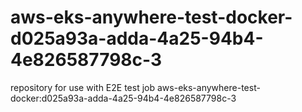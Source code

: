# aws-eks-anywhere-test-docker-d025a93a-adda-4a25-94b4-4e826587798c-3
repository for use with E2E test job aws-eks-anywhere-test-docker:d025a93a-adda-4a25-94b4-4e826587798c-3

